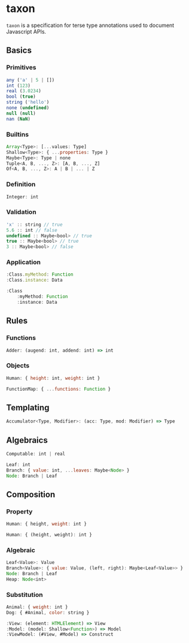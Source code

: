 # taxon

`taxon` is a specification for terse type annotations used to document Javascript APIs.

## Basics

### Primitives
```js
any ('a' | 5 | [])
int (123)
real (3.0234)
bool (true)
string ('hello')
none (undefined)
null (null)
nan (NaN)
```

### Builtins
```js
Array<Type>: [...values: Type]
Shallow<Type>: { ...properties: Type }
Maybe<Type>: Type | none
Tuple<A, B, ..., Z>: [A, B, ..., Z]
Of<A, B, ..., Z>: A | B | ... | Z
```

### Definition
```js
Integer: int
```

### Validation
```js
'x' :: string // true
5.6 :: int // false
undefined :: Maybe<bool> // true
true :: Maybe<bool> // true
3 :: Maybe<bool> // false
```

### Application
```js
:Class.myMethod: Function
:Class.instance: Data
```
```js
:Class
	:myMethod: Function
	:instance: Data
```

## Rules

### Functions
```js
Adder: (augend: int, addend: int) => int
```

### Objects
```js
Human: { height: int, weight: int }
```
```js
FunctionMap: { ...functions: Function }
```

## Templating
```js
Accumulator<Type, Modifier>: (acc: Type, mod: Modifier) => Type
```

## Algebraics
```js
Computable: int | real
```
```js
Leaf: int
Branch: { value: int, ...leaves: Maybe<Node> }
Node: Branch | Leaf
```

## Composition

### Property
```js
Human: { height, weight: int }
```
```js
Human: { (height, weight): int }
```

### Algebraic
```js
Leaf<Value>: Value
Branch<Value>: { value: Value, (left, right): Maybe<Leaf<Value>> }
Node: Branch | Leaf
Heap: Node<int>
```

### Substitution
```js
Animal: { weight: int }
Dog: { #Animal, color: string }
```
```js
:View: (element: HTMLElement) => View
:Model: (model: Shallow<Function>) => Model
:ViewModel: (#View, #Model) => Construct
```
